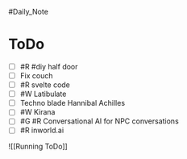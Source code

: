 #Daily_Note
# ToDo
- [ ] #R #diy half door
- [ ] Fix couch
- [ ] #R svelte code
- [ ] #W Latibulate
- [ ] Techno blade Hannibal Achilles 
- [ ] #W Kirana
- [ ] #G #R Conversational AI for NPC conversations
- [ ] #R inworld.ai

![[Running ToDo]]
